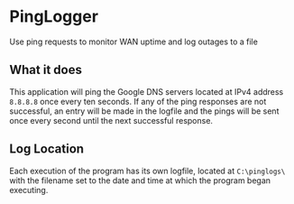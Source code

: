 # PingLogger

Use ping requests to monitor WAN uptime and log outages to a file

## What it does

This application will ping the Google DNS servers located at IPv4 address `8.8.8.8` once every ten seconds.
If any of the ping responses are not successful, an entry will be made in the logfile and the pings will be sent once every second until the next successful response.

## Log Location

Each execution of the program has its own logfile, located at `C:\pinglogs\` with the filename set to the date and time at which the program began executing.
